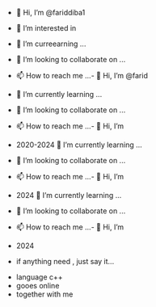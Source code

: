 - 👋 Hi, I’m @fariddiba1
- 👀 I’m interested in
- 🌱 I’m curreearning ...
- 💞️ I’m looking to collaborate on ...
- 📫 How to reach me ...- 👋 Hi, I’m @farid
- 🌱 I’m currently learning ...
- 💞️ I’m looking to collaborate on ...
- 📫 How to reach me ...- 👋 Hi, I’m 

- 2020-2024
 🌱 I’m currently learning ...
- 💞️ I’m looking to collaborate on ...
- 📫 How to reach me ...- 👋 Hi, I’m 

- 2024
 🌱 I’m currently learning ...
- 💞️ I’m looking to collaborate on ...
- 📫 How to reach me ...- 👋 Hi, I’m 

- 2024


- if anything need , just say it...

<!---
fariddiba1/fariddiba1 is a ✨ special ✨ repository because its `README.md` (this file) appears on your GitHub profile.
You can click the Preview link to take a look at your changes.
--->
- language c++
- gooes online
- together with me
